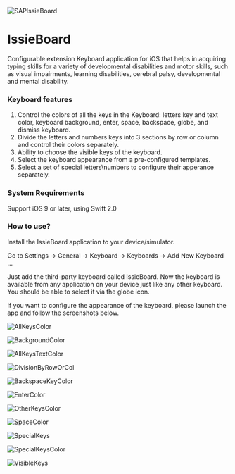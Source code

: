 
![SAPIssieBoard](https://github.com/SAP/IssieBoard/blob/master/SAPIssieBoard.png)



# IssieBoard

Configurable extension Keyboard application for iOS that helps in acquiring typing skills for a variety of developmental disabilities and motor skills, such as visual impairments, learning disabilities, cerebral palsy, developmental and mental disability.


### Keyboard features 

1. Control the colors of all the keys in the Keyboard: 
   letters key and text color, keyboard background, enter, space, backspace, globe, and dismiss keyboard.
2. Divide the letters and numbers keys into 3 sections by row or column and control their colors separately.
3. Ability to choose the visible keys of the keyboard.
4. Select the keyboard appearance from a pre-configured templates.
5. Select a set of special letters\numbers to configure their apperance separately. 

### System Requirements

Support iOS 9 or later, using Swift 2.0

### How to use? 

Install the IssieBoard application to your device/simulator.

Go to Settings → General → Keyboard → Keyboards → Add New Keyboard ... 

Just add the third-party keyboard called IssieBoard.
Now the keyboard is available from any application on your device just like any other keyboard.
You should be able to select it via the globe icon.


If you want to configure the appearance of the keyboard, please launch the app and follow the screenshots below.


![AllKeysColor](https://github.com/SAP/IssieBoard/blob/master/AllKeysColor.png)


![BackgroundColor](https://github.com/SAP/IssieBoard/blob/master/BackgroundColor.png)


![AllKeysTextColor](https://github.com/SAP/IssieBoard/blob/master/AllKeysTextColor.png)


![DivisionByRowOrCol](https://github.com/SAP/IssieBoard/blob/master/DivisionByRowOrCol.png)


![BackspaceKeyColor](https://github.com/SAP/IssieBoard/blob/master/BackspaceKeyColor.png)


![EnterColor](https://github.com/SAP/IssieBoard/blob/master/EnterColor.png)


![OtherKeysColor](https://github.com/SAP/IssieBoard/blob/master/OtherKeysColor.png)


![SpaceColor](https://github.com/SAP/IssieBoard/blob/master/SpaceColor.png)


![SpecialKeys](https://github.com/SAP/IssieBoard/blob/master/SpecialKeys.png)


![SpecialKeysColor](https://github.com/SAP/IssieBoard/blob/master/SpecialKeysColor.png)


![VisibleKeys](https://github.com/SAP/IssieBoard/blob/master/VisibleKeys.png)
